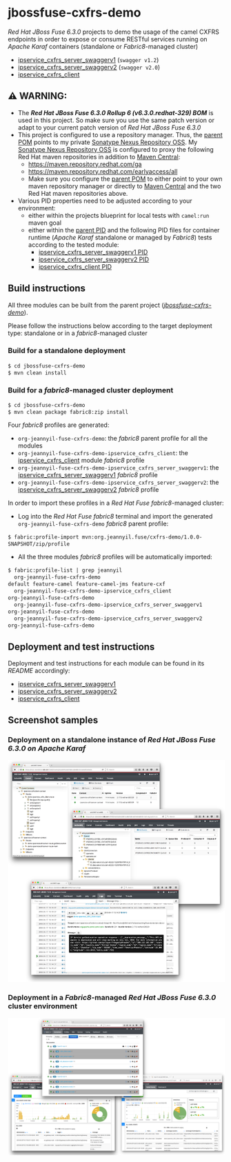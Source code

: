 # jbossfuse-cxfrs-demo
_Red Hat JBoss Fuse 6.3.0_ projects to demo the usage of the camel CXFRS endpoints in order to expose or consume RESTful services running on _Apache Karaf_ containers (standalone or _Fabric8_-managed cluster)
* [ipservice\_cxfrs\_server\_swaggerv1](ipservice_cxfrs_server_swaggerv1) (`swagger v1.2`)
* [ipservice\_cxfrs\_server\_swaggerv2](ipservice_cxfrs_server_swaggerv2) (`swagger v2.0`)
* [ipservice\_cxfrs\_client](ipservice_cxfrs_client)

## :warning: WARNING:
- The *__Red Hat JBoss Fuse 6.3.0 Rollup 6 (v6.3.0.redhat-329) BOM__* is used in this project. So make sure you use the same patch version or
  adapt to your current patch version of _Red Hat JBoss Fuse 6.3.0_
- This project is configured to use a repository manager. 
Thus, the [parent POM](pom.xml) points to my private [Sonatype Nexus Repository OSS](https://www.sonatype.com/download-oss-sonatype).
My [Sonatype Nexus Repository OSS](https://www.sonatype.com/download-oss-sonatype) is configured to proxy the following 
Red Hat maven repositories in addition to [Maven Central](https://repo1.maven.org/maven2):
  - https://maven.repository.redhat.com/ga 
  - https://maven.repository.redhat.com/earlyaccess/all
  - Make sure you configure the [parent POM](pom.xml) to either point to
your own maven repository manager or directly to [Maven Central](https://repo1.maven.org/maven2) and
the two Red Hat maven repositories above.
- Various PID properties need to be adjusted according to your environment:
  - either within the projects blueprint for local tests with `camel:run` maven goal
  - either within the [parent PID](src/main/fabric8/org.jeannyil.fuse.cxfrs.demo.properties) and the following PID files for container runtime (_Apache Karaf_ standalone or managed by _Fabric8_)
tests according to the tested module:
    - [ipservice\_cxfrs\_server\_swaggerv1 PID](ipservice_cxfrs_server_swaggerv1/src/main/fabric8/org.jeannyil.fuse.demo.ipservicecxfrsserver.properties)
    - [ipservice\_cxfrs\_server\_swaggerv2 PID](ipservice_cxfrs_server_swaggerv2/src/main/fabric8/org.jeannyil.fuse.demo.ipservicecxfrsserver.properties)
    - [ipservice\_cxfrs\_client PID](ipservice_cxfrs_client/src/main/fabric8/org.jeannyil.fuse.demo.ipservicecxfrsclient.properties)

## Build instructions

All three modules can be built from the parent project (_[jbossfuse-cxfrs-demo](../jbossfuse-cxfrs-demo)_).

Please follow the instructions below according to the target deployment type: standalone or in a _fabric8_-managed cluster

### Build for a standalone deployment

```
$ cd jbossfuse-cxfrs-demo
$ mvn clean install
```

### Build for a _fabric8_-managed cluster deployment

```
$ cd jbossfuse-cxfrs-demo
$ mvn clean package fabric8:zip install
```

Four _fabric8_ profiles are generated:
- `org-jeannyil-fuse-cxfrs-demo`: the _fabric8_ parent profile for all the modules
- `org-jeannyil-fuse-cxfrs-demo-ipservice_cxfrs_client`: the [ipservice\_cxfrs\_client](ipservice_cxfrs_client) module _fabric8_ profile
- `org-jeannyil-fuse-cxfrs-demo-ipservice_cxfrs_server_swaggerv1`: the [ipservice\_cxfrs\_server\_swaggerv1](ipservice_cxfrs_server_swaggerv1) _fabric8_ profile
- `org-jeannyil-fuse-cxfrs-demo-ipservice_cxfrs_server_swaggerv2`: the [ipservice\_cxfrs\_server\_swaggerv2](ipservice_cxfrs_server_swaggerv2) _fabric8_ profile

In order to import these profiles in a _Red Hat Fuse fabric8_-managed cluster:
- Log into the _Red Hat Fuse fabric8_ terminal and import the generated `org-jeannyil-fuse-cxfrs-demo` _fabric8_ parent profile:
```
$ fabric:profile-import mvn:org.jeannyil.fuse/cxfrs-demo/1.0.0-SNAPSHOT/zip/profile
```
- All the three modules _fabric8_ profiles will be automatically imported:
```
$ fabric:profile-list | grep jeannyil
  org-jeannyil-fuse-cxfrs-demo                                                   default feature-camel feature-camel-jms feature-cxf
  org-jeannyil-fuse-cxfrs-demo-ipservice_cxfrs_client                            org-jeannyil-fuse-cxfrs-demo
  org-jeannyil-fuse-cxfrs-demo-ipservice_cxfrs_server_swaggerv1                  org-jeannyil-fuse-cxfrs-demo
  org-jeannyil-fuse-cxfrs-demo-ipservice_cxfrs_server_swaggerv2                  org-jeannyil-fuse-cxfrs-demo
```

## Deployment and test instructions

Deployment and test instructions for each module can be found in its _README_ accordingly:
- [ipservice\_cxfrs\_server\_swaggerv1](ipservice_cxfrs_server_swaggerv1/README.md)
- [ipservice\_cxfrs\_server\_swaggerv2](ipservice_cxfrs_server_swaggerv2/README.md)
- [ipservice\_cxfrs\_client](ipservice_cxfrs_client/README.md)

## Screenshot samples

### Deployment on a standalone instance of _Red Hat JBoss Fuse 6.3.0 on Apache Karaf_ 
![Fuse on Apache Karaf Standalone Deployment](images/Fuse_Standalone_Deployment.png)

### Deployment in a _Fabric8_-managed  _Red Hat JBoss Fuse 6.3.0_ cluster environment
![Fuse on Apache Karaf Fabric Cluster Deployment](images/Fuse_Fabric8_Deployment.png)